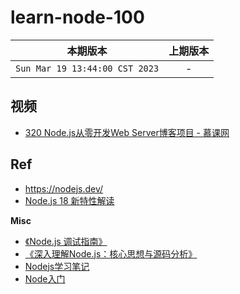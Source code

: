 # learn-node-100

|本期版本|上期版本
|:---:|:---:
`Sun Mar 19 13:44:00 CST 2023` | -

## 视频


* [320 Node.js从零开发Web Server博客项目 - 慕课网](./imooc-320)


## Ref

* <https://nodejs.dev/>
* [Node.js 18 新特性解读](https://zhuanlan.zhihu.com/p/502951532)

**Misc**

* [《Node.js 调试指南》](https://github.com/nswbmw/node-in-debugging)
* [《深入理解Node.js：核心思想与源码分析》](https://github.com/yjhjstz/deep-into-node)
* [Nodejs学习笔记](https://github.com/chyingp/nodejs-learning-guide)
* [Node入门](https://www.nodebeginner.org/index-zh-cn.html)